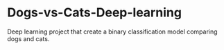 # Dogs-vs-Cats-Deep-learning
Deep learning project that create a binary classification model comparing dogs and cats.
